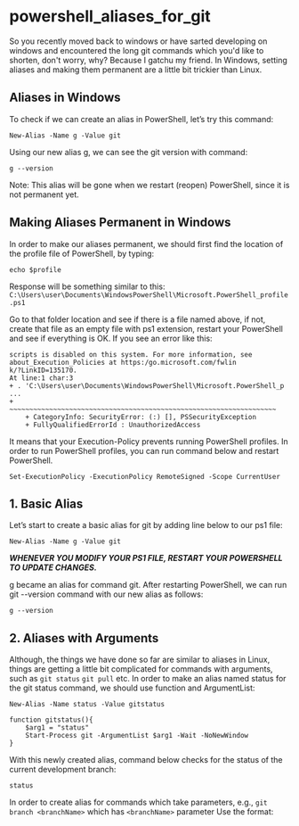 # powershell_aliases_for_git
So you recently moved back to windows or have sarted developing on windows and 
encountered the long git commands which you'd like to shorten, don't worry, why? Because I gatchu my friend.
In Windows, setting aliases and making them permanent are a little bit trickier than Linux.
## Aliases in Windows ##
To check if we can create an alias in PowerShell, let’s try this command:
```
New-Alias -Name g -Value git
```
Using our new alias g, we can see the git version with command:
```
g --version
```
Note: This alias will be gone when we restart (reopen) PowerShell, since it is not permanent yet.
## Making Aliases Permanent in Windows ##
In order to make our aliases permanent, we should first find the location of the profile file of PowerShell, by typing:
```
echo $profile
```
Response will be something similar to this:
`C:\Users\user\Documents\WindowsPowerShell\Microsoft.PowerShell_profile.ps1`

Go to that folder location and see if there is a file named above, if not, create that file as an empty file with ps1 extension, restart your PowerShell and see if everything is OK. If you see an error like this:
```
scripts is disabled on this system. For more information, see about_Execution_Policies at https:/go.microsoft.com/fwlin
k/?LinkID=135170.
At line:1 char:3
+ . 'C:\Users\user\Documents\WindowsPowerShell\Microsoft.PowerShell_p ...
+   ~~~~~~~~~~~~~~~~~~~~~~~~~~~~~~~~~~~~~~~~~~~~~~~~~~~~~~~~~~~~~~~~~~~
    + CategoryInfo: SecurityError: (:) [], PSSecurityException
    + FullyQualifiedErrorId : UnauthorizedAccess
```

It means that your Execution-Policy prevents running PowerShell profiles. In order to run PowerShell profiles, you can run command below and restart PowerShell.

```
Set-ExecutionPolicy -ExecutionPolicy RemoteSigned -Scope CurrentUser
```
## 1. Basic Alias ##
Let’s start to create a basic alias for git by adding line below to our ps1 file:
```
New-Alias -Name g -Value git
```
***WHENEVER YOU MODIFY YOUR PS1 FILE, RESTART YOUR POWERSHELL TO UPDATE CHANGES.***

g became an alias for command git. After restarting PowerShell, we can run git --version command with our new alias as follows:
```
g --version
```
## 2. Aliases with Arguments ##
Although, the things we have done so far are similar to aliases in Linux, things are getting a little bit complicated for commands with arguments, such as 
`git status` `git pull` etc. In order to make an alias named status for the git status command, we should use function and ArgumentList:
```
New-Alias -Name status -Value gitstatus

function gitstatus(){
    $arg1 = "status"
    Start-Process git -ArgumentList $arg1 -Wait -NoNewWindow
}
```
With this newly created alias, command below checks for the status of the current development branch:
```
status
```



In order to create alias for commands which take parameters, e.g., `git branch <branchName>` which has `<branchName>` parameter
Use the format:

